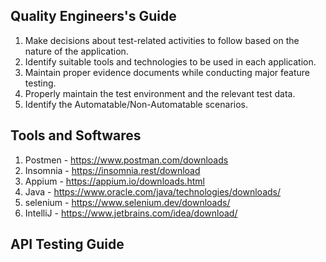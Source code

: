 
## Quality Engineers's Guide

1. Make decisions about test-related activities to follow based on the nature of the application.
2. Identify suitable tools and technologies to be used in each application.
3. Maintain proper evidence documents while conducting major feature testing.
4. Properly maintain the test environment and the relevant test data.
5. Identify the Automatable/Non-Automatable scenarios.

## Tools and Softwares ##

1. Postmen - https://www.postman.com/downloads
2. Insomnia - https://insomnia.rest/download
3. Appium - https://appium.io/downloads.html
4. Java - https://www.oracle.com/java/technologies/downloads/
5. selenium - https://www.selenium.dev/downloads/
6. IntelliJ - https://www.jetbrains.com/idea/download/

## API Testing Guide ##

